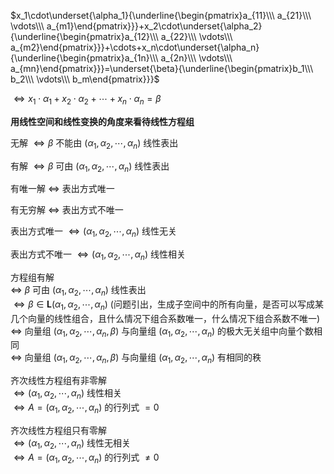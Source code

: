  $x_1\cdot\underset{\alpha_1}{\underline{\begin{pmatrix}a_{11}\\\ a_{21}\\\ \vdots\\\ a_{m1}\end{pmatrix}}}+x_2\cdot\underset{\alpha_2}{\underline{\begin{pmatrix}a_{12}\\\ a_{22}\\\ \vdots\\\ a_{m2}\end{pmatrix}}}+\cdots+x_n\cdot\underset{\alpha_n}{\underline{\begin{pmatrix}a_{1n}\\\ a_{2n}\\\ \vdots\\\ a_{mn}\end{pmatrix}}}=\underset{\beta}{\underline{\begin{pmatrix}b_1\\\ b_2\\\ \vdots\\\ b_m\end{pmatrix}}}$     
    
 $\Leftrightarrow x_1\cdot\alpha_1+x_2\cdot\alpha_2+\cdots+x_n\cdot\alpha_n=\beta$     
    
**用线性空间和线性变换的角度来看待线性方程组**    
    
无解 $\Leftrightarrow\beta$ 不能由 $(\alpha_1,\alpha_2,\cdots,\alpha_n)$ 线性表出    
    
有解 $\Leftrightarrow\beta$ 可由 $(\alpha_1,\alpha_2,\cdots,\alpha_n)$ 线性表出    
    
有唯一解 $\Leftrightarrow$ 表出方式唯一    
    
有无穷解 $\Leftrightarrow$ 表出方式不唯一    
    
表出方式唯一 $\Leftrightarrow(\alpha_1,\alpha_2,\cdots,\alpha_n)$ 线性无关    
    
表出方式不唯一 $\Leftrightarrow(\alpha_1,\alpha_2,\cdots,\alpha_n)$ 线性相关    
    
方程组有解    
 $\Leftrightarrow$  $\beta$ 可由 $(\alpha_1,\alpha_2,\cdots,\alpha_n)$ 线性表出    
 $\Leftrightarrow\beta\in\mathbf{L}(\alpha_1,\alpha_2,\cdots,\alpha_n)$ (问题引出，生成子空间中的所有向量，是否可以写成某几个向量的线性组合，且什么情况下组合系数唯一，什么情况下组合系数不唯一)    
 $\Leftrightarrow$ 向量组 $(\alpha_1,\alpha_2,\cdots,\alpha_n,\beta)$ 与向量组 $(\alpha_1,\alpha_2,\cdots,\alpha_n)$ 的极大无关组中向量个数相同    
 $\Leftrightarrow$ 向量组 $(\alpha_1,\alpha_2,\cdots,\alpha_n,\beta)$ 与向量组 $(\alpha_1,\alpha_2,\cdots,\alpha_n)$ 有相同的秩    
    
齐次线性方程组有非零解    
 $\Leftrightarrow(\alpha_1,\alpha_2,\cdots,\alpha_n)$ 线性相关    
 $\Leftrightarrow A=(\alpha_1,\alpha_2,\cdots,\alpha_n)$ 的行列式 $=0$     
    
齐次线性方程组只有零解    
 $\Leftrightarrow(\alpha_1,\alpha_2,\cdots,\alpha_n)$ 线性无相关    
 $\Leftrightarrow A=(\alpha_1,\alpha_2,\cdots,\alpha_n)$ 的行列式 $\neq0$     
